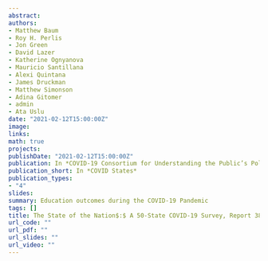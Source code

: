```yaml
---
abstract: 
authors:
- Matthew Baum
- Roy H. Perlis
- Jon Green
- David Lazer
- Katherine Ognyanova
- Mauricio Santillana
- Alexi Quintana
- James Druckman
- Matthew Simonson
- Adina Gitomer
- admin
- Ata Uslu
date: "2021-02-12T15:00:00Z"
image:
links:
math: true
projects:
publishDate: "2021-02-12T15:00:00Z"
publication: In *COVID-19 Consortium for Understanding the Public’s Policy Preferences Across States*
publication_short: In *COVID States*
publication_types:
- "4"
slides: 
summary: Education outcomes during the COVID-19 Pandemic
tags: []
title: The State of the Nation$:$ A 50-State COVID-19 Survey, Report 38$:$ Public Perceptions of Education During the COVID-19 Pandemic
url_code: ""
url_pdf: ""
url_slides: ""
url_video: ""
---
```


